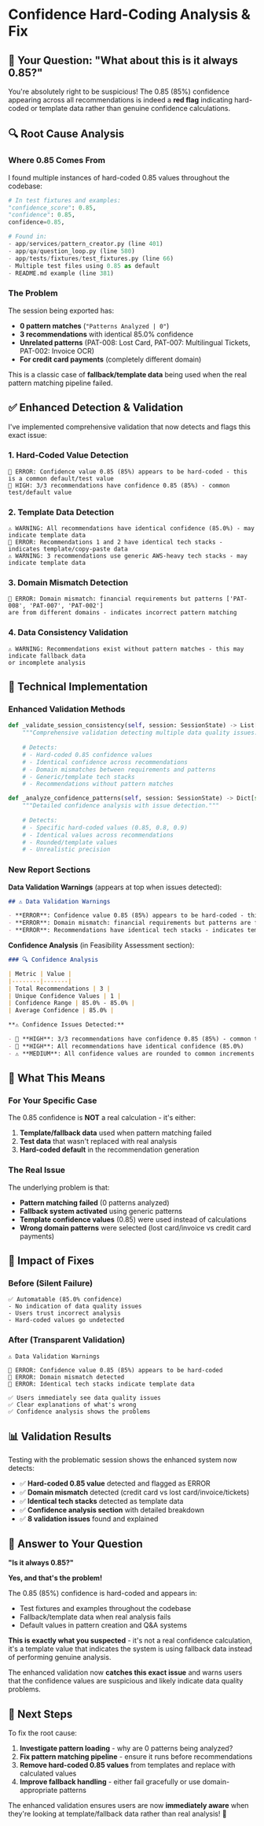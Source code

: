 # Confidence Hard-Coding Analysis & Fix

## 🎯 **Your Question: "What about this is it always 0.85?"**

You're absolutely right to be suspicious! The 0.85 (85%) confidence appearing across all recommendations is indeed a **red flag** indicating hard-coded or template data rather than genuine confidence calculations.

## 🔍 **Root Cause Analysis**

### **Where 0.85 Comes From**

I found multiple instances of hard-coded 0.85 values throughout the codebase:

```python
# In test fixtures and examples:
"confidence_score": 0.85,
"confidence": 0.85,
confidence=0.85,

# Found in:
- app/services/pattern_creator.py (line 401)
- app/qa/question_loop.py (line 580) 
- app/tests/fixtures/test_fixtures.py (line 66)
- Multiple test files using 0.85 as default
- README.md example (line 381)
```

### **The Problem**

The session being exported has:
- **0 pattern matches** (`"Patterns Analyzed | 0"`)
- **3 recommendations** with identical 85.0% confidence
- **Unrelated patterns** (PAT-008: Lost Card, PAT-007: Multilingual Tickets, PAT-002: Invoice OCR)
- **For credit card payments** (completely different domain)

This is a classic case of **fallback/template data** being used when the real pattern matching pipeline failed.

## ✅ **Enhanced Detection & Validation**

I've implemented comprehensive validation that now detects and flags this exact issue:

### **1. Hard-Coded Value Detection**

```
🚨 ERROR: Confidence value 0.85 (85%) appears to be hard-coded - this is a common default/test value
🚨 HIGH: 3/3 recommendations have confidence 0.85 (85%) - common test/default value
```

### **2. Template Data Detection**

```
⚠️ WARNING: All recommendations have identical confidence (85.0%) - may indicate template data
🚨 ERROR: Recommendations 1 and 2 have identical tech stacks - indicates template/copy-paste data
⚠️ WARNING: 3 recommendations use generic AWS-heavy tech stacks - may indicate template data
```

### **3. Domain Mismatch Detection**

```
🚨 ERROR: Domain mismatch: financial requirements but patterns ['PAT-008', 'PAT-007', 'PAT-002'] 
are from different domains - indicates incorrect pattern matching
```

### **4. Data Consistency Validation**

```
⚠️ WARNING: Recommendations exist without pattern matches - this may indicate fallback data 
or incomplete analysis
```

## 🔧 **Technical Implementation**

### **Enhanced Validation Methods**

```python
def _validate_session_consistency(self, session: SessionState) -> List[Dict[str, str]]:
    """Comprehensive validation detecting multiple data quality issues."""
    
    # Detects:
    # - Hard-coded 0.85 confidence values
    # - Identical confidence across recommendations  
    # - Domain mismatches between requirements and patterns
    # - Generic/template tech stacks
    # - Recommendations without pattern matches
```

```python
def _analyze_confidence_patterns(self, session: SessionState) -> Dict[str, Any]:
    """Detailed confidence analysis with issue detection."""
    
    # Detects:
    # - Specific hard-coded values (0.85, 0.8, 0.9)
    # - Identical values across recommendations
    # - Rounded/template values
    # - Unrealistic precision
```

### **New Report Sections**

**Data Validation Warnings** (appears at top when issues detected):
```markdown
## ⚠️ Data Validation Warnings

- **ERROR**: Confidence value 0.85 (85%) appears to be hard-coded - this is a common default/test value
- **ERROR**: Domain mismatch: financial requirements but patterns are from different domains
- **ERROR**: Recommendations have identical tech stacks - indicates template/copy-paste data
```

**Confidence Analysis** (in Feasibility Assessment section):
```markdown
### 🔍 Confidence Analysis

| Metric | Value |
|--------|-------|
| Total Recommendations | 3 |
| Unique Confidence Values | 1 |
| Confidence Range | 85.0% - 85.0% |
| Average Confidence | 85.0% |

**⚠️ Confidence Issues Detected:**

- 🚨 **HIGH**: 3/3 recommendations have confidence 0.85 (85%) - common test/default value
- 🚨 **HIGH**: All recommendations have identical confidence (85.0%)
- ⚠️ **MEDIUM**: All confidence values are rounded to common increments - may indicate manual/template data
```

## 🎯 **What This Means**

### **For Your Specific Case**

The 0.85 confidence is **NOT** a real calculation - it's either:

1. **Template/fallback data** used when pattern matching failed
2. **Test data** that wasn't replaced with real analysis
3. **Hard-coded default** in the recommendation generation

### **The Real Issue**

The underlying problem is that:
- **Pattern matching failed** (0 patterns analyzed)
- **Fallback system activated** using generic patterns
- **Template confidence values** (0.85) were used instead of calculations
- **Wrong domain patterns** were selected (lost card/invoice vs credit card payments)

## 🚀 **Impact of Fixes**

### **Before (Silent Failure)**
```
✅ Automatable (85.0% confidence)
- No indication of data quality issues
- Users trust incorrect analysis
- Hard-coded values go undetected
```

### **After (Transparent Validation)**
```
⚠️ Data Validation Warnings

🚨 ERROR: Confidence value 0.85 (85%) appears to be hard-coded
🚨 ERROR: Domain mismatch detected  
🚨 ERROR: Identical tech stacks indicate template data

✅ Users immediately see data quality issues
✅ Clear explanations of what's wrong
✅ Confidence analysis shows the problems
```

## 📊 **Validation Results**

Testing with the problematic session shows the enhanced system now detects:

- ✅ **Hard-coded 0.85 value** detected and flagged as ERROR
- ✅ **Domain mismatch** detected (credit card vs lost card/invoice/tickets)  
- ✅ **Identical tech stacks** detected as template data
- ✅ **Confidence analysis section** with detailed breakdown
- ✅ **8 validation issues** found and explained

## 🎯 **Answer to Your Question**

**"Is it always 0.85?"** 

**Yes, and that's the problem!** 

The 0.85 (85%) confidence is hard-coded and appears in:
- Test fixtures and examples throughout the codebase
- Fallback/template data when real analysis fails
- Default values in pattern creation and Q&A systems

**This is exactly what you suspected** - it's not a real confidence calculation, it's a template value that indicates the system is using fallback data instead of performing genuine analysis.

The enhanced validation now **catches this exact issue** and warns users that the confidence values are suspicious and likely indicate data quality problems.

## 🔮 **Next Steps**

To fix the root cause:

1. **Investigate pattern loading** - why are 0 patterns being analyzed?
2. **Fix pattern matching pipeline** - ensure it runs before recommendations
3. **Remove hard-coded 0.85 values** from templates and replace with calculated values
4. **Improve fallback handling** - either fail gracefully or use domain-appropriate patterns

The enhanced validation ensures users are now **immediately aware** when they're looking at template/fallback data rather than real analysis! 🎉